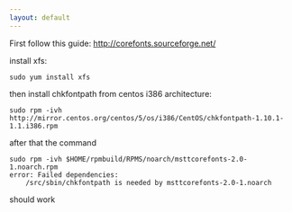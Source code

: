 ```yaml
---
layout: default
---
```


First follow this guide:
<a href="http://corefonts.sourceforge.net/">http://corefonts.sourceforge.net/</a>

install xfs:

    sudo yum install xfs

then install chkfontpath from centos i386 architecture:

    sudo rpm -ivh http://mirror.centos.org/centos/5/os/i386/CentOS/chkfontpath-1.10.1-1.1.i386.rpm

after that the command

    sudo rpm -ivh $HOME/rpmbuild/RPMS/noarch/msttcorefonts-2.0-1.noarch.rpm
    error: Failed dependencies:
        /src/sbin/chkfontpath is needed by msttcorefonts-2.0-1.noarch

should work
